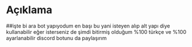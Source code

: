 # Açıklama

##işte bi ara bot yapıyodum en başı bu yani isteyen alıp alt yapı diye kullanabilir eğer isterseniz de şimdi bitirmiş olduğum %100 türkçe ve %100 ayarlanabilir discord botunu da paylaşırım
